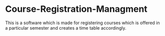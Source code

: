 # Course-Registration-Managment
This is a software which is made for registering courses which is offered in a particular semester and creates a time table accordingly.  
